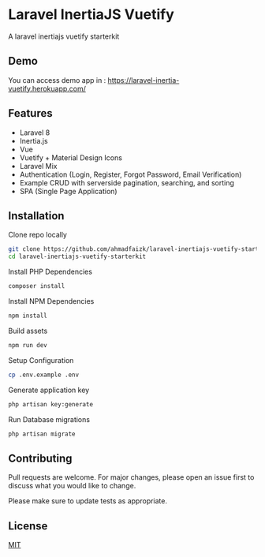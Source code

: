 # Laravel InertiaJS Vuetify

A laravel inertiajs vuetify starterkit

## Demo

You can access demo app in : <https://laravel-inertia-vuetify.herokuapp.com/>

## Features

- Laravel 8
- Inertia.js
- Vue
- Vuetify + Material Design Icons
- Laravel Mix
- Authentication (Login, Register, Forgot Password, Email Verification)
- Example CRUD with serverside pagination, searching, and sorting
- SPA (Single Page Application)

## Installation

Clone repo locally

```bash
git clone https://github.com/ahmadfaizk/laravel-inertiajs-vuetify-starterkit
cd laravel-inertiajs-vuetify-starterkit
```

Install PHP Dependencies

```bash
composer install
```

Install NPM Dependencies

```bash
npm install
```

Build assets

```bash
npm run dev
```

Setup Configuration

```bash
cp .env.example .env
```

Generate application key

```bash
php artisan key:generate
```

Run Database migrations

```bash
php artisan migrate
```

## Contributing

Pull requests are welcome. For major changes, please open an issue first to discuss what you would like to change.

Please make sure to update tests as appropriate.

## License

[MIT](https://choosealicense.com/licenses/mit/)
